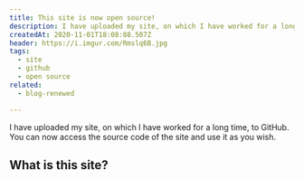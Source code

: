 ```yaml
---
title: This site is now open source!
description: I have uploaded my site, on which I have worked for a long time, to GitHub. You can now access the source code of the site and use it as you wish.
createdAt: 2020-11-01T18:08:08.507Z
header: https://i.imgur.com/Rmslq6B.jpg
tags:
  - site
  - github
  - open source
related:
  - blog-renewed

---
```


I have uploaded my site, on which I have worked for a long time, to GitHub. You can now access the source code of the site and use it as you wish.

## What is this site?

